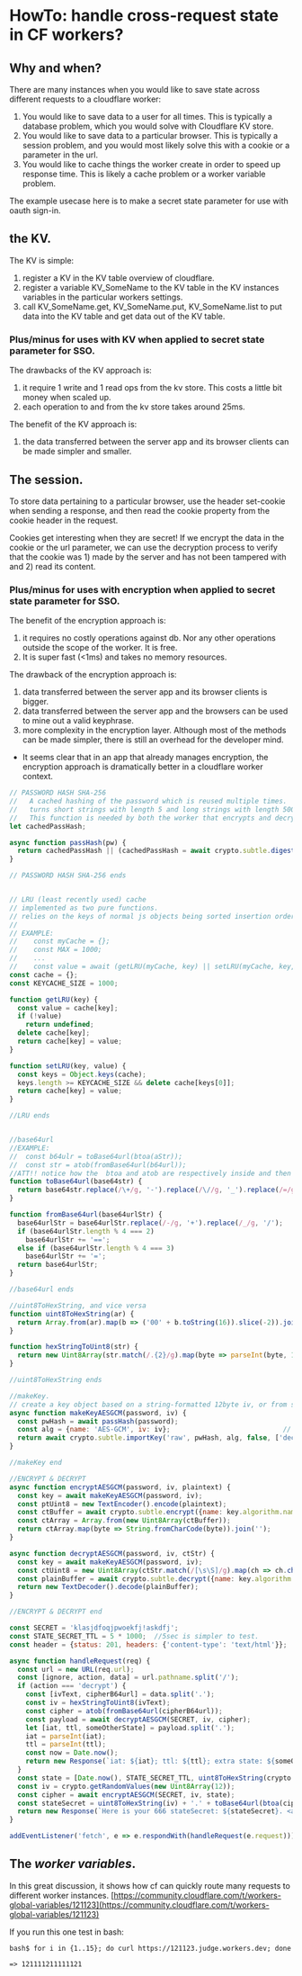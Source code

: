 #  HowTo: handle cross-request state in CF workers? 

## Why and when?

There are many instances when you would like to save state across different requests to a cloudflare worker:
1. You would like to save data to a user for all times. This is typically a database problem, which you would solve with Cloudflare KV store.
2. You would like to save data to a particular browser. This is typically a session problem, and you would most likely solve this with a cookie or a parameter in the url.
3. You would like to cache things the worker create in order to speed up response time. This is likely a cache problem or a worker variable problem.

The example usecase here is to make a secret state parameter for use with oauth sign-in. 

## the KV.

The KV is simple:
1. register a KV in the KV table overview of cloudflare.
2. register a variable KV_SomeName to the KV table in the KV instances variables in the particular workers settings.
3. call KV_SomeName.get, KV_SomeName.put, KV_SomeName.list to put data into the KV table and get data out of the KV table.

### Plus/minus for uses with KV when applied to secret state parameter for SSO.

The drawbacks of the KV approach is:
1. it require 1 write and 1 read ops from the kv store. This costs a little bit money when scaled up.
2. each operation to and from the kv store takes around 25ms.

The benefit of the KV approach is:
1. the data transferred between the server app and its browser clients can be made simpler and smaller. 

## The session.

To store data pertaining to a particular browser, use the header set-cookie when sending a response, and then read the cookie property from the cookie header in the request.

Cookies get interesting when they are secret! If we encrypt the data in the cookie or the url parameter, we can use the decryption process to verify that the cookie was 1) made by the server and has not been tampered with and 2) read its content.

### Plus/minus for uses with encryption when applied to secret state parameter for SSO.

The benefit of the encryption approach is:
1. it requires no costly operations against db. Nor any other operations outside the scope of the worker. It is free.
2. It is super fast (<1ms) and takes no memory resources.

The drawback of the encryption approach is:
1. data transferred between the server app and its browser clients is bigger.
2. data transferred between the server app and the browsers can be used to mine out a valid keyphrase.
3. more complexity in the encryption layer. Although most of the methods can be made simpler, there is still an overhead for the developer mind.

* It seems clear that in an app that already manages encryption, the encryption approach is dramatically better in a cloudflare worker context. 

```javascript
// PASSWORD HASH SHA-256
//   A cached hashing of the password which is reused multiple times.
//   turns short strings with length 5 and long strings with length 500 into hash strings always 256 long.
//   This function is needed by both the worker that encrypts and decrypts the message.
let cachedPassHash;

async function passHash(pw) {
  return cachedPassHash || (cachedPassHash = await crypto.subtle.digest('SHA-256', new TextEncoder().encode(pw)));
}

// PASSWORD HASH SHA-256 ends


// LRU (least recently used) cache
// implemented as two pure functions.
// relies on the keys of normal js objects being sorted insertion order, to ensure safe ordering, use Map instead.
//
// EXAMPLE:
//    const myCache = {};
//    const MAX = 1000;
//    ...
//    const value = await (getLRU(myCache, key) || setLRU(myCache, key, asyncFunction(key, maybeOtherData), max));
const cache = {};
const KEYCACHE_SIZE = 1000;

function getLRU(key) {
  const value = cache[key];
  if (!value)
    return undefined;
  delete cache[key];
  return cache[key] = value;
}

function setLRU(key, value) {
  const keys = Object.keys(cache);
  keys.length >= KEYCACHE_SIZE && delete cache[keys[0]];
  return cache[key] = value;
}

//LRU ends


//base64url
//EXAMPLE:
//  const b64ulr = toBase64url(btoa(aStr));
//  const str = atob(fromBase64url(b64url));
//ATT!! notice how the  btoa and atob are respectively inside and then outside the base64url functions.
function toBase64url(base64str) {
  return base64str.replace(/\+/g, '-').replace(/\//g, '_').replace(/=/g, '');
}

function fromBase64url(base64urlStr) {
  base64urlStr = base64urlStr.replace(/-/g, '+').replace(/_/g, '/');
  if (base64urlStr.length % 4 === 2)
    base64urlStr += '==';
  else if (base64urlStr.length % 4 === 3)
    base64urlStr += '=';
  return base64urlStr;
}

//base64url ends

//uint8ToHexString, and vice versa
function uint8ToHexString(ar) {
  return Array.from(ar).map(b => ('00' + b.toString(16)).slice(-2)).join('');
}

function hexStringToUint8(str) {
  return new Uint8Array(str.match(/.{2}/g).map(byte => parseInt(byte, 16)));
}

//uint8ToHexString ends

//makeKey.
// create a key object based on a string-formatted 12byte iv, or from scratch.
async function makeKeyAESGCM(password, iv) {
  const pwHash = await passHash(password);
  const alg = {name: 'AES-GCM', iv: iv};                            // specify algorithm to use
  return await crypto.subtle.importKey('raw', pwHash, alg, false, ['decrypt', 'encrypt']);  // use pw to generate key
}

//makeKey end

//ENCRYPT & DECRYPT
async function encryptAESGCM(password, iv, plaintext) {
  const key = await makeKeyAESGCM(password, iv);
  const ptUint8 = new TextEncoder().encode(plaintext);                               // encode plaintext as UTF-8
  const ctBuffer = await crypto.subtle.encrypt({name: key.algorithm.name, iv: iv}, key, ptUint8);                   // encrypt plaintext using key
  const ctArray = Array.from(new Uint8Array(ctBuffer));                              // ciphertext as byte array
  return ctArray.map(byte => String.fromCharCode(byte)).join('');             // ciphertext as string
}

async function decryptAESGCM(password, iv, ctStr) {
  const key = await makeKeyAESGCM(password, iv);
  const ctUint8 = new Uint8Array(ctStr.match(/[\s\S]/g).map(ch => ch.charCodeAt(0))); // ciphertext as Uint8Array
  const plainBuffer = await crypto.subtle.decrypt({name: key.algorithm.name, iv: iv}, key, ctUint8);                 // decrypt ciphertext using key
  return new TextDecoder().decode(plainBuffer);                                       // return the plaintext
}

//ENCRYPT & DECRYPT end

const SECRET = 'klasjdfoqjpwoekfj!askdfj';
const STATE_SECRET_TTL = 5 * 1000;  //5sec is simpler to test.
const header = {status: 201, headers: {'content-type': 'text/html'}};

async function handleRequest(req) {
  const url = new URL(req.url);
  const [ignore, action, data] = url.pathname.split('/');
  if (action === 'decrypt') {
    const [ivText, cipherB64url] = data.split('.');
    const iv = hexStringToUint8(ivText);
    const cipher = atob(fromBase64url(cipherB64url));
    const payload = await decryptAESGCM(SECRET, iv, cipher);
    let [iat, ttl, someOtherState] = payload.split('.');
    iat = parseInt(iat);
    ttl = parseInt(ttl);
    const now = Date.now();
    return new Response(`iat: ${iat}; ttl: ${ttl}; extra state: ${someOtherState}; now: ${now}; now&lt;iat+ttl===${now < iat + ttl}; iat&lt;now===${iat < now}; <a href='/'>new state secret</a>`, header);
  }
  const state = [Date.now(), STATE_SECRET_TTL, uint8ToHexString(crypto.getRandomValues(new Uint8Array(8)))].join('.');
  const iv = crypto.getRandomValues(new Uint8Array(12));
  const cipher = await encryptAESGCM(SECRET, iv, state);
  const stateSecret = uint8ToHexString(iv) + '.' + toBase64url(btoa(cipher));
  return new Response(`Here is your 666 stateSecret: ${stateSecret}. <a href='/decrypt/${stateSecret}'>Check secret</a>`, header);
}

addEventListener('fetch', e => e.respondWith(handleRequest(e.request)));
```  

## The *worker variables*.

In this great discussion, it shows how cf can quickly route many requests to different worker instances. [https://community.cloudflare.com/t/workers-global-variables/121123](https://community.cloudflare.com/t/workers-global-variables/121123)

If you run this one test in bash:

```
bash$ for i in {1..15}; do curl https://121123.judge.workers.dev; done

=> 121111211111121
```